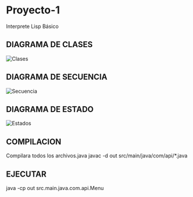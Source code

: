 # Proyecto-1
Interprete Lisp Básico

## DIAGRAMA DE CLASES

![Clases](https://github.com/user-attachments/assets/a0ebb597-191e-4a4a-9892-25e3c0232365)


## DIAGRAMA DE SECUENCIA

![Secuencia](https://github.com/user-attachments/assets/8f0f198a-a64c-4da7-9f26-b270c5780ffe)


## DIAGRAMA DE ESTADO

![Estados](https://github.com/user-attachments/assets/e2bb5afd-7c84-4f4e-b838-13c33f09d6bc)


## COMPILACION

Compilara todos los archivos.java
javac -d out src/main/java/com/api/*.java
    
## EJECUTAR

java -cp out src.main.java.com.api.Menu

